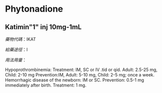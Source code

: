 # Phytonadione

## Katimin"1" inj 10mg-1mL

*藥物代碼*：IKAT

*給藥途徑*：I

*用法用量*：

Hypoprothrombinemia:
   Treatment: IM, SC or IV .tid or qid.
                   Adult: 2.5-25 mg, Child: 2-10 mg
   Prevention:IM, Adult: 5-10 mg, Child: 2-5 mg; once a week.
   Hemorrhagic disease of the newborn: IM or SC.
   Prevention: 0.5-1 mg immediately after birth.
   Treatment: 1 mg.

